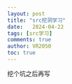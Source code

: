 ```yaml
---
layout: post
title: "src挖洞学习"
date:   2024-04-22
tags: [src学习]
comments: true
author: VR2050
toc: true
---
```

挖个坑之后再写
